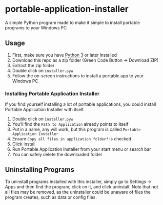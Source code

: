 # portable-application-installer
A simple Python program made to make it simple to install portable programs to your Windows PC

## Usage
1. First, make sure you have [Python 3](https://www.python.org/downloads/) or later installed
2. Download this repo as a zip folder (Green Code Button -> Download ZIP)
3. Extract the zip folder
4. Double click on `installer.pyw`
5. Follow the on-screen instructions to install a portable app to your Windows PC

### Installing Portable Application Installer
If you find yourself installing a lot of portable applications, you could install Portable Application Installer with itself.
1. Double click on `installer.pyw`
2. You'll find the `Path to Application` already points to itself
3. Put in a name, any will work, but this program is called `Portable Application Installer`
4. Ensure `Copy all files in application folder?` is checked
5. Click Install
6. Run Portable Application Installer from your start menu or search bar
7. You can safely delete the downloaded folder

## Uninstalling Programs
To uninstall programs installed with this installer,
simply go to Settings -> Apps and then find the program, click on it, and click uninstall.
Note that not all files may be removed,
as the uninstaller could be unaware of files the program creates, such as data or config files.
